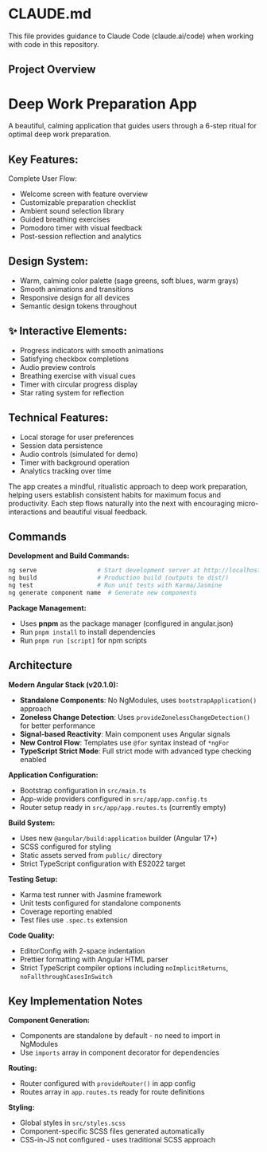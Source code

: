 # CLAUDE.md

This file provides guidance to Claude Code (claude.ai/code) when working with code in this repository.

## Project Overview

# Deep Work Preparation App
A beautiful, calming application that guides users through a 6-step ritual for optimal deep work preparation.

## Key Features:
Complete User Flow:
- Welcome screen with feature overview
- Customizable preparation checklist
- Ambient sound selection library
- Guided breathing exercises
- Pomodoro timer with visual feedback
- Post-session reflection and analytics

## Design System:
- Warm, calming color palette (sage greens, soft blues, warm grays)
- Smooth animations and transitions
- Responsive design for all devices
- Semantic design tokens throughout

## ✨ Interactive Elements:
- Progress indicators with smooth animations
- Satisfying checkbox completions
- Audio preview controls
- Breathing exercise with visual cues
- Timer with circular progress display
- Star rating system for reflection

## Technical Features:
- Local storage for user preferences
- Session data persistence
- Audio controls (simulated for demo)
- Timer with background operation
- Analytics tracking over time

The app creates a mindful, ritualistic approach to deep work preparation, helping users establish consistent habits for maximum focus and productivity. Each step flows naturally into the next with encouraging micro-interactions and beautiful visual feedback.

## Commands

**Development and Build Commands:**
```bash
ng serve                 # Start development server at http://localhost:4200/
ng build                 # Production build (outputs to dist/)
ng test                  # Run unit tests with Karma/Jasmine
ng generate component name  # Generate new components
```

**Package Management:**
- Uses **pnpm** as the package manager (configured in angular.json)
- Run `pnpm install` to install dependencies
- Run `pnpm run [script]` for npm scripts

## Architecture

**Modern Angular Stack (v20.1.0):**
- **Standalone Components**: No NgModules, uses `bootstrapApplication()` approach
- **Zoneless Change Detection**: Uses `provideZonelessChangeDetection()` for better performance
- **Signal-based Reactivity**: Main component uses Angular signals
- **New Control Flow**: Templates use `@for` syntax instead of `*ngFor`
- **TypeScript Strict Mode**: Full strict mode with advanced type checking enabled

**Application Configuration:**
- Bootstrap configuration in `src/main.ts`
- App-wide providers configured in `src/app/app.config.ts`
- Router setup ready in `src/app/app.routes.ts` (currently empty)

**Build System:**
- Uses new `@angular/build:application` builder (Angular 17+)
- SCSS configured for styling
- Static assets served from `public/` directory
- Strict TypeScript configuration with ES2022 target

**Testing Setup:**
- Karma test runner with Jasmine framework
- Unit tests configured for standalone components
- Coverage reporting enabled
- Test files use `.spec.ts` extension

**Code Quality:**
- EditorConfig with 2-space indentation
- Prettier formatting with Angular HTML parser
- Strict TypeScript compiler options including `noImplicitReturns`, `noFallthroughCasesInSwitch`

## Key Implementation Notes

**Component Generation:**
- Components are standalone by default - no need to import in NgModules
- Use `imports` array in component decorator for dependencies

**Routing:**
- Router configured with `provideRouter()` in app config
- Routes array in `app.routes.ts` ready for route definitions

**Styling:**
- Global styles in `src/styles.scss`
- Component-specific SCSS files generated automatically
- CSS-in-JS not configured - uses traditional SCSS approach